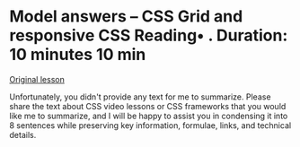 # Model answers – CSS Grid and responsive CSS Reading• . Duration: 10 minutes 10 min

[Original lesson](https://www.coursera.org/learn/uol-web-development/supplement/MjyBR/model-answers-css-grid-and-responsive-css)

Unfortunately, you didn't provide any text for me to summarize. Please share the text about CSS video lessons or CSS frameworks that you would like me to summarize, and I will be happy to assist you in condensing it into 8 sentences while preserving key information, formulae, links, and technical details.

